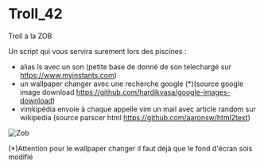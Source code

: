 # Troll_42

Troll a la ZOB

Un script qui vous servira surement lors des piscines :
- alias ls avec un son (petite base de donné de son telechargé sur https://www.myinstants.com)
- un wallpaper changer avec une recherche google (*)(source google image download https://github.com/hardikvasa/google-images-download)
- vimkipédia envoie à chaque appelle vim un mail avec article random sur wikipedia (source parscer html https://github.com/aaronsw/html2text)

![Zob](https://i.imgur.com/gNqdQwR.png)

(*)Attention pour le wallpaper changer il faut déjà que le fond d'écran sois modifié
